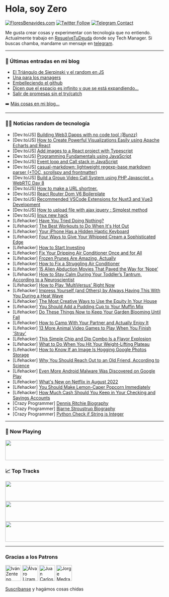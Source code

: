 # Hola, soy Zero

[![FloresBenavides.com](https://img.shields.io/website?down_message=oops&label=MiBlog&style=for-the-badge&up_message=online&url=https%3A%2F%2Ffloresbenavides.com)](https://floresbenavides.com) [![Twitter Follow](https://img.shields.io/twitter/follow/ZeroDragon?color=%231DA1F2&label=Follow&logo=twitter&logoColor=ffffff&style=for-the-badge)](https://twitter.com/zerodragon) [![Telegram Contact](https://img.shields.io/badge/escr%C3%ADbeme-ZeroDragon-%2326A5E4?style=for-the-badge&logo=telegram)](https://t.me/zerodragon)

Me gusta crear cosas y experimentar con tecnología que no entiendo.
Actualmente trabajo en [ResuelveTuDeuda](http://github.com/resuelve) donde soy Tech Manager.
Si buscas chamba, mandame un mensaje en [telegram](https://t.me/zerodragon).

---

### 📕 Últimas entradas en mi blog
<!-- BLOG-POST-LIST:START -->
- [El Triángulo de Sierpinski y el random en JS](https://floresbenavides.com/el-triangulo-de-sierpinski-y-el-random-en-js/)
- [Una para los managers](https://floresbenavides.com/una-para-los-managers/)
- [Embelleciendo el github](https://floresbenavides.com/embelleciendo-el-github/)
- [Dicen que el espacio es infinito y que se está expandiendo…](https://floresbenavides.com/dicen-que-el-espacio-es-infinito-y-que-se-esta-expandiendo/)
- [Salir de promesas sin el try/catch](https://floresbenavides.com/salir-de-promesas-sin-el-try-catch/)
<!-- BLOG-POST-LIST:END -->

➡️ [Más cosas en mi blog...](https://floresbenavides.com)

---

### 👨‍💻 Noticias random de tecnología
<!-- TECH-POSTS:START -->
- [Dev.to/JS] [Building Web3 Dapps with no code tool :&lpar;Bunzz&rpar;](https://dev.to/timmydee/building-web3-dapps-with-no-code-tool-bunzz-2041)
- [Dev.to/JS] [How to Create Powerful Visualizations Easily using Apache Echarts and React](https://dev.to/this-is-learning/how-to-create-powerful-visualizations-easily-using-apache-echarts-and-react-47l9)
- [Dev.to/JS] [Add images to a React project with Typescript](https://dev.to/minompi/add-images-to-a-react-project-with-typescript-4gbm)
- [Dev.to/JS] [Programming Fundamentals using JavaScript](https://dev.to/bipon68/programming-fundamentals-using-javascript-2ooi)
- [Dev.to/JS] [Event loop and Call stack in JavaScript](https://dev.to/jeetsdev/event-loop-and-call-stack-in-javascript-32hk)
- [Dev.to/JS] [casual-markdown: lightweight regexp-base markdown parser &lpar;+TOC, scrollspy and frontmatter&rpar;](https://dev.to/casualwriter/casual-markdown-lightweight-regexp-base-markdown-parser-toc-scrollspy-and-frontmatter-40a8)
- [Dev.to/JS] [Build a Group Video Call System using PHP,Javascript + WebRTC Day 8](https://dev.to/benpobi/build-a-group-video-call-system-using-phpjavascript-webrtc-day-8-216o)
- [Dev.to/JS] [How to make a URL shortner.](https://dev.to/prajyu/how-to-make-a-url-shortner-1a20)
- [Dev.to/JS] [React Router Dom V6 Boilerplate](https://dev.to/jps27cse/react-router-dom-v6-boilerplate-2ce1)
- [Dev.to/JS] [Recommended VSCode Extensions for Nuxt3 and Vue3 Development](https://dev.to/itsmnthn/recommended-vscode-extensions-for-nuxt3-and-vue3-development-54h0)
- [Dev.to/JS] [How to upload file with ajax jquery : Simplest method](https://dev.to/anand346/how-to-upload-file-with-ajax-jquery-simplest-method-25cl)
- [Dev.to/JS] [linux new hack](https://dev.to/husnain001/linux-new-hack-473p)
- [Lifehacker] [Have You Tried Doing Nothing?](https://lifehacker.com/have-you-tried-doing-nothing-1849316346)
- [Lifehacker] [The Best Workouts to Do When It&#39;s Hot Out](https://lifehacker.com/the-best-workouts-to-do-when-its-hot-out-1849316676)
- [Lifehacker] [Your iPhone Has a Hidden Haptic Keyboard](https://lifehacker.com/your-iphone-has-a-hidden-haptic-keyboard-1849315813)
- [Lifehacker] [Four Ways to Give Your Whipped Cream a Sophisticated Edge](https://lifehacker.com/four-ways-to-give-your-whipped-cream-a-sophisticated-ed-1849315983)
- [Lifehacker] [How to Start Investing](https://lifehacker.com/how-to-start-investing-1849315591)
- [Lifehacker] [Fix Your Dripping Air Conditioner Once and for All](https://lifehacker.com/fix-your-dripping-air-conditioner-once-and-for-all-1849315453)
- [Lifehacker] [Frozen Prunes Are Amazing, Actually](https://lifehacker.com/frozen-prunes-are-amazing-actually-1849315080)
- [Lifehacker] [How to Fix a Struggling Air Conditioner](https://lifehacker.com/how-to-fix-a-struggling-air-conditioner-1849315016)
- [Lifehacker] [15 Alien Abduction Movies That Paved the Way for ‘Nope’](https://lifehacker.com/15-alien-abduction-movies-that-paved-the-way-for-nope-1849218944)
- [Lifehacker] [How to Stay Calm During Your Toddler’s Tantrum, According to a Neuroscientist](https://lifehacker.com/how-to-stay-calm-during-your-toddler-s-tantrum-accordi-1849314522)
- [Lifehacker] [How to Play &#39;MultiVersus&#39; Right Now](https://lifehacker.com/how-to-play-multiversus-right-now-1849314330)
- [Lifehacker] [Impress Yourself &lpar;and Others&rpar; by Always Having This With You During a Heat Wave](https://lifehacker.com/impress-yourself-and-others-by-always-having-this-wit-1849314408)
- [Lifehacker] [The Most Creative Ways to Use the Equity In Your House](https://lifehacker.com/the-most-creative-ways-to-use-the-equity-in-your-house-1849312480)
- [Lifehacker] [You Should Add a Pudding Cup to Your Muffin Mix](https://lifehacker.com/you-should-add-a-pudding-cup-to-your-muffin-mix-1849312092)
- [Lifehacker] [Do These Things Now to Keep Your Garden Blooming Until Fall](https://lifehacker.com/do-these-things-now-to-keep-your-garden-blooming-until-1849260125)
- [Lifehacker] [How to Camp With Your Partner and Actually Enjoy It](https://lifehacker.com/how-to-camp-with-your-partner-and-actually-enjoy-it-1849228629)
- [Lifehacker] [13 More Animal Video Games to Play When You Finish &#39;Stray&#39;](https://lifehacker.com/13-more-animal-video-games-to-play-when-you-finish-stra-1849218567)
- [Lifehacker] [This Simple Chip and Dip Combo Is a Flavor Explosion](https://lifehacker.com/this-simple-chip-and-dip-combo-is-a-flavor-explosion-1849213338)
- [Lifehacker] [What to Do When You Hit Your Weight-Lifting Plateau](https://lifehacker.com/what-to-do-when-you-hit-your-weight-lifting-plateau-1849212986)
- [Lifehacker] [How to Know If an Image Is Hogging Google Photos Storage](https://lifehacker.com/how-to-know-if-an-image-is-hogging-google-photos-storag-1849200245)
- [Lifehacker] [Why You Should Reach Out to an Old Friend, According to Science](https://lifehacker.com/why-you-should-reach-out-to-an-old-friend-according-to-1849211263)
- [Lifehacker] [Even More Android Malware Was Discovered on Google Play](https://lifehacker.com/even-more-android-malware-was-discovered-on-google-play-1849201021)
- [Lifehacker] [What&#39;s New on Netflix in August 2022](https://lifehacker.com/whats-new-on-netflix-in-august-2022-1849200453)
- [Lifehacker] [You Should Make Lemon-Caper Popcorn Immediately](https://lifehacker.com/you-should-make-lemon-caper-popcorn-immediately-1849201102)
- [Lifehacker] [How Much Cash Should You Keep in Your Checking and Savings Accounts](https://lifehacker.com/how-much-cash-should-you-keep-in-your-checking-and-savi-1849199688)
- [Crazy Programmer] [Dennis Ritchie Biography](https://www.thecrazyprogrammer.com/2022/07/dennis-ritchie-biography.html)
- [Crazy Programmer] [Bjarne Stroustrup Biography](https://www.thecrazyprogrammer.com/2022/07/bjarne-stroustrup-biography.html)
- [Crazy Programmer] [Python Check if String is Integer](https://www.thecrazyprogrammer.com/2022/07/python-check-if-string-is-integer.html)<!-- TECH-POSTS:END -->

---

### 🎵 Now Playing
<a href="https://spotify-now-playing-dun.vercel.app/now-playing?open"><img src="https://spotify-now-playing-dun.vercel.app/now-playing" width="540" height="64"></a>

### 📈 Top Tracks
<a href="https://spotify-now-playing-dun.vercel.app/top-tracks?i=1&open"><img src="https://spotify-now-playing-dun.vercel.app/top-tracks?i=1" width="540" height="64"></a>
<a href="https://spotify-now-playing-dun.vercel.app/top-tracks?i=2&open"><img src="https://spotify-now-playing-dun.vercel.app/top-tracks?i=2" width="540" height="64"></a>
<a href="https://spotify-now-playing-dun.vercel.app/top-tracks?i=3&open"><img src="https://spotify-now-playing-dun.vercel.app/top-tracks?i=3" width="540" height="64"></a>

---

### Gracias a los Patrons
[<img src="https://avatars.githubusercontent.com/u/243380?v=4" alt="Iván Zenteno" width="50px">](https://github.com/k001) [<img src="https://avatars.githubusercontent.com/u/19955639?v=4" alt="Álvaro Lizama" width="50px">](https://github.com/alvarolizama) [<img src="https://avatars.githubusercontent.com/u/2718753?v=4" alt="Juan Carlos Ruiz" width="50px">](https://github.com/JuanCrg90) [<img src="https://avatars.githubusercontent.com/u/37025?v=4" alt="Jorge Medrano" width="50px">](https://github.com/h1pp1e) 

[Suscríbanse](https://www.patreon.com/zerodragon) y hagámos cosas chidas
